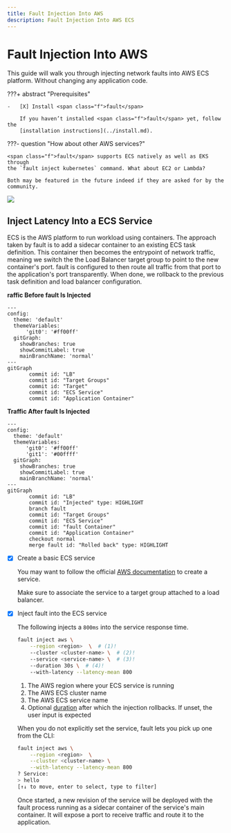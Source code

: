 ```yaml
---
title: Fault Injection Into AWS
description: Fault Injection Into AWS ECS
---
```


# Fault Injection Into AWS

This guide will walk you through injecting network faults into AWS ECS platform.
Without changing any application code.

???+ abstract "Prerequisites"

    -   [X] Install <span class="f">fault</span>

        If you haven’t installed <span class="f">fault</span> yet, follow the
        [installation instructions](../install.md).


???- question "How about other AWS services?"

    <span class="f">fault</span> supports ECS natively as well as EKS through
    the `fault inject kubernetes` command. What about EC2 or Lambda?

    Both may be featured in the future indeed if they are asked for by the 
    community.

<img src="/assets/tapes/inject-aws.gif">


## Inject Latency Into a ECS Service

ECS is the AWS platform to run workload using containers. The approach taken
by <span class="f">fault</span> is to add a sidecar container to an existing
ECS task definition. This container then becomes the entrypoint of network
traffic, meaning we switch the the Load Balancer target group to point to the
new container's port. <span class="f">fault</span> is configured to then route
all traffic from that port to the application's port transparently. When done,
we rollback to the previous task definition and load balancer configuration.

**raffic Before fault Is Injected**
```mermaid
---
config:
  theme: 'default'
  themeVariables:
      'git0': '#ff00ff'
  gitGraph:
    showBranches: true
    showCommitLabel: true
    mainBranchName: 'normal'
---
gitGraph
       commit id: "LB"
       commit id: "Target Groups"
       commit id: "Target"
       commit id: "ECS Service"
       commit id: "Application Container"
```

**Traffic After fault Is Injected**

```mermaid
---
config:
  theme: 'default'
  themeVariables:
      'git0': '#ff00ff'
      'git1': '#00ffff'
  gitGraph:
    showBranches: true
    showCommitLabel: true
    mainBranchName: 'normal'
---
gitGraph
       commit id: "LB"
       commit id: "Injected" type: HIGHLIGHT
       branch fault
       commit id: "Target Groups"
       commit id: "ECS Service"
       commit id: "fault Container"
       commit id: "Application Container"
       checkout normal
       merge fault id: "Rolled back" type: HIGHLIGHT
```

-   [X] Create a basic ECS service

    You may want to follow the official [AWS documentation](https://docs.aws.amazon.com/AmazonECS/latest/developerguide/create-service-console-v2.html) to create a service.

    Make sure to associate the service to a target group attached to a load
    balancer.

-   [X] Inject <span class="f">fault</span> into the ECS service

    The following injects a `800ms` into the service response time.

    ```bash
    fault inject aws \
        --region <region>  \  # (1)!
        --cluster <cluster-name> \  # (2)!
        --service <service-name> \  # (3)!
        --duration 30s \  # (4)!
        --with-latency --latency-mean 800
    ```

    1. The AWS region where your ECS service is running
    2. The AWS ECS cluster name
    3. The AWS ECS service name
    4. Optional [duration](https://docs.rs/parse_duration/latest/parse_duration/#syntax) after which the injection rollbacks. If unset, the user input is expected

    When you do not explicitly set the service, <span class="f">fault</span>
    lets you pick up one from the CLI:

    ```bash
    fault inject aws \
        --region <region>  \
        --cluster <cluster-name> \
        --with-latency --latency-mean 800
    ? Service:  
    > hello
    [↑↓ to move, enter to select, type to filter]
    ```

    Once started, a new revision of the service will be deployed with the
    <span class="f">fault</span> process running as a sidecar container
    of the service's main container. It will expose a port to receive traffic
    and route it to the application.

